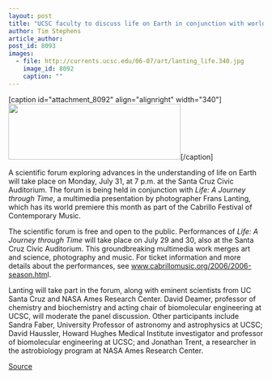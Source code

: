 ```yaml
---
layout: post
title: "UCSC faculty to discuss life on Earth in conjunction with world premiere of Frans Lanting's Life: A Journey through Time"
author: Tim Stephens
article_author: 
post_id: 8093
images:
  - file: http://currents.ucsc.edu/06-07/art/lanting_life.340.jpg
    image_id: 8092
    caption: ""
---
```


[caption id="attachment_8092" align="alignright" width="340"]<a href="http://dev-ucsc-news.pantheonsite.io/wp-content/uploads/2006/07/lanting_life.340.jpg"><img class="size-full wp-image-8092" src="http://dev-ucsc-news.pantheonsite.io/wp-content/uploads/2006/07/lanting_life.340.jpg" alt="" width="340" height="110" /></a>[/caption]
<a name="content" id="content"></a>
<p>
  A scientific forum exploring advances in the understanding of life on Earth will take place on Monday, July 31, at 7 p.m. at the Santa Cruz Civic Auditorium. The forum is being held in conjunction with <i>Life: A Journey through Time</i>, a multimedia presentation by photographer Frans Lanting, which has its world premiere this month as part of the Cabrillo Festival of Contemporary Music.
</p>
<p>
  The scientific forum is free and open to the public. Performances of <i>Life: A Journey through Time</i> will take place on July 29 and 30, also at the Santa Cruz Civic Auditorium. This groundbreaking multimedia work merges art and science, photography and music. For ticket information and more details about the performances, see <a href="http://www.cabrillomusic.org/2006/2006-season.html">www.cabrillomusic.org/2006/2006-season.htm</a>l.
</p>
<p>
  Lanting will take part in the forum, along with eminent scientists from UC Santa Cruz and NASA Ames Research Center. David Deamer, professor of chemistry and biochemistry and acting chair of biomolecular engineering at UCSC, will moderate the panel discussion. Other participants include Sandra Faber, University Professor of astronomy and astrophysics at UCSC; David Haussler, Howard Hughes Medical Institute investigator and professor of biomolecular engineering at UCSC; and Jonathan Trent, a researcher in the astrobiology program at NASA Ames Research Center.
</p>
<p><a href="http://www1.ucsc.edu/currents/06-07/07-17/brief-lanting.asp" title="Permalink to brief-lanting">Source</a></p>
